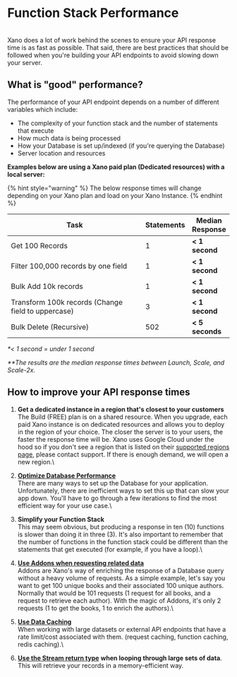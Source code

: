 # Function Stack Performance

\
Xano does a lot of work behind the scenes to ensure your API response time is as fast as possible. That said, there are best practices that should be followed when you're building your API endpoints to avoid slowing down your server.

## What is "good" performance?

The performance of your API endpoint depends on a number of different variables which include:&#x20;

* The complexity of your function stack and the number of statements that execute
* How much data is being processed
* How your Database is set up/indexed (if you're querying the Database)
* Server location and resources

**Examples below are using a Xano paid plan (Dedicated resources) with a local server:**

{% hint style="warning" %}
The below response times will change depending on your Xano plan and load on your Xano Instance.
{% endhint %}

<table><thead><tr><th width="475">Task</th><th>Statements</th><th>Median Response</th></tr></thead><tbody><tr><td>Get 100 Records</td><td>1</td><td><strong>&#x3C; 1 second</strong></td></tr><tr><td>Filter 100,000 records by one field</td><td>1</td><td><strong>&#x3C; 1 second</strong></td></tr><tr><td>Bulk Add 10k records</td><td>1</td><td><strong>&#x3C; 1 second</strong></td></tr><tr><td>Transform 100k records (Change field to uppercase)</td><td>3</td><td><strong>&#x3C; 1 second</strong></td></tr><tr><td>Bulk Delete (Recursive)</td><td>502</td><td><strong>&#x3C; 5 seconds</strong></td></tr></tbody></table>

_\*< 1 second = under 1 second_

_\*\*The results are the median response times between Launch, Scale, and Scale-2x._

## How to improve your API response times

1. **Get a dedicated instance in a region that's closest to your customers**\
   The Build (FREE) plan is on a shared resource.  When you upgrade, each paid Xano instance is on dedicated resources and allows you to deploy in the region of your choice. The closer the server is to your users, the faster the response time will be.  Xano uses Google Cloud under the hood so if you don't see a region that is listed on their [supported regions page](https://cloud.google.com/about/locations), please contact support. If there is enough demand, we will open a new region.\

2. [**Optimize Database Performance**](broken-reference)\
   There are many ways to set up the Database for your application. Unfortunately, there are inefficient ways to set this up that can slow your app down. You'll have to go through a few iterations to find the most efficient way for your use case.\

3. **Simplify your Function Stack**\
   This may seem obvious, but producing a response in ten (10) functions is slower than doing it in three (3). It's also important to remember that the number of functions in the function stack could be different than the statements that get executed (for example, if you have a loop).\

4. [**Use Addons when requesting related data**](../../the-function-stack/functions/database-requests/query-all-records/#using-addons)\
   Addons are Xano's way of enriching the response of a Database query without a heavy volume of requests.  As a simple example, let's say you want to get 100 unique books and their associated 100  unique authors. Normally that would be 101 requests (1 request for all books, and a request to retrieve each author). With the magic of Addons, it's only 2 requests (1 to get the books, 1 to enrich the authors).\

5. [**Use Data Caching**](../../the-function-stack/additional-features/response-caching.md)\
   When working with large datasets or external API endpoints that have a rate limit/cost associated with them. (request caching, function caching, redis caching).\

6. [**Use the Stream return type**](../../the-function-stack/functions/database-requests/query-all-records/#output) **when looping through large sets of data**. This will retrieve your records in a memory-efficient way.

